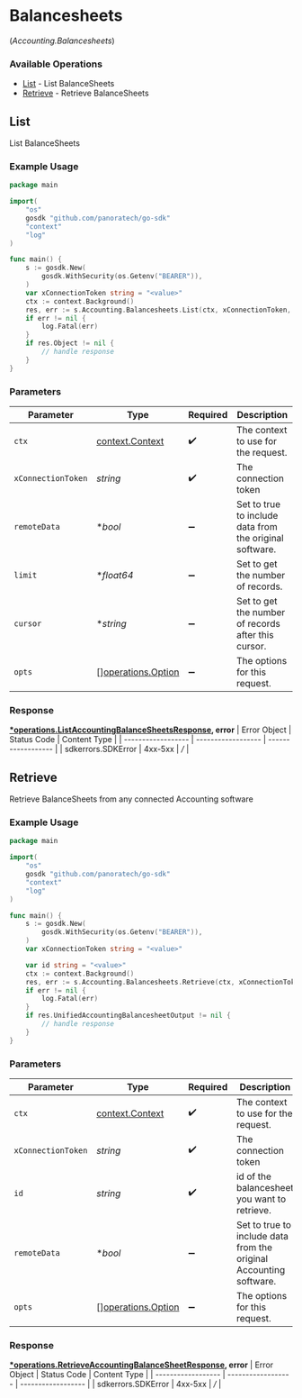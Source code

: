 # Balancesheets
(*Accounting.Balancesheets*)

### Available Operations

* [List](#list) - List  BalanceSheets
* [Retrieve](#retrieve) - Retrieve BalanceSheets

## List

List  BalanceSheets

### Example Usage

```go
package main

import(
	"os"
	gosdk "github.com/panoratech/go-sdk"
	"context"
	"log"
)

func main() {
    s := gosdk.New(
        gosdk.WithSecurity(os.Getenv("BEARER")),
    )
    var xConnectionToken string = "<value>"
    ctx := context.Background()
    res, err := s.Accounting.Balancesheets.List(ctx, xConnectionToken, nil, nil, nil)
    if err != nil {
        log.Fatal(err)
    }
    if res.Object != nil {
        // handle response
    }
}
```

### Parameters

| Parameter                                                | Type                                                     | Required                                                 | Description                                              |
| -------------------------------------------------------- | -------------------------------------------------------- | -------------------------------------------------------- | -------------------------------------------------------- |
| `ctx`                                                    | [context.Context](https://pkg.go.dev/context#Context)    | :heavy_check_mark:                                       | The context to use for the request.                      |
| `xConnectionToken`                                       | *string*                                                 | :heavy_check_mark:                                       | The connection token                                     |
| `remoteData`                                             | **bool*                                                  | :heavy_minus_sign:                                       | Set to true to include data from the original software.  |
| `limit`                                                  | **float64*                                               | :heavy_minus_sign:                                       | Set to get the number of records.                        |
| `cursor`                                                 | **string*                                                | :heavy_minus_sign:                                       | Set to get the number of records after this cursor.      |
| `opts`                                                   | [][operations.Option](../../models/operations/option.md) | :heavy_minus_sign:                                       | The options for this request.                            |


### Response

**[*operations.ListAccountingBalanceSheetsResponse](../../models/operations/listaccountingbalancesheetsresponse.md), error**
| Error Object       | Status Code        | Content Type       |
| ------------------ | ------------------ | ------------------ |
| sdkerrors.SDKError | 4xx-5xx            | */*                |

## Retrieve

Retrieve BalanceSheets from any connected Accounting software

### Example Usage

```go
package main

import(
	"os"
	gosdk "github.com/panoratech/go-sdk"
	"context"
	"log"
)

func main() {
    s := gosdk.New(
        gosdk.WithSecurity(os.Getenv("BEARER")),
    )
    var xConnectionToken string = "<value>"

    var id string = "<value>"
    ctx := context.Background()
    res, err := s.Accounting.Balancesheets.Retrieve(ctx, xConnectionToken, id, nil)
    if err != nil {
        log.Fatal(err)
    }
    if res.UnifiedAccountingBalancesheetOutput != nil {
        // handle response
    }
}
```

### Parameters

| Parameter                                                          | Type                                                               | Required                                                           | Description                                                        |
| ------------------------------------------------------------------ | ------------------------------------------------------------------ | ------------------------------------------------------------------ | ------------------------------------------------------------------ |
| `ctx`                                                              | [context.Context](https://pkg.go.dev/context#Context)              | :heavy_check_mark:                                                 | The context to use for the request.                                |
| `xConnectionToken`                                                 | *string*                                                           | :heavy_check_mark:                                                 | The connection token                                               |
| `id`                                                               | *string*                                                           | :heavy_check_mark:                                                 | id of the balancesheet you want to retrieve.                       |
| `remoteData`                                                       | **bool*                                                            | :heavy_minus_sign:                                                 | Set to true to include data from the original Accounting software. |
| `opts`                                                             | [][operations.Option](../../models/operations/option.md)           | :heavy_minus_sign:                                                 | The options for this request.                                      |


### Response

**[*operations.RetrieveAccountingBalanceSheetResponse](../../models/operations/retrieveaccountingbalancesheetresponse.md), error**
| Error Object       | Status Code        | Content Type       |
| ------------------ | ------------------ | ------------------ |
| sdkerrors.SDKError | 4xx-5xx            | */*                |
